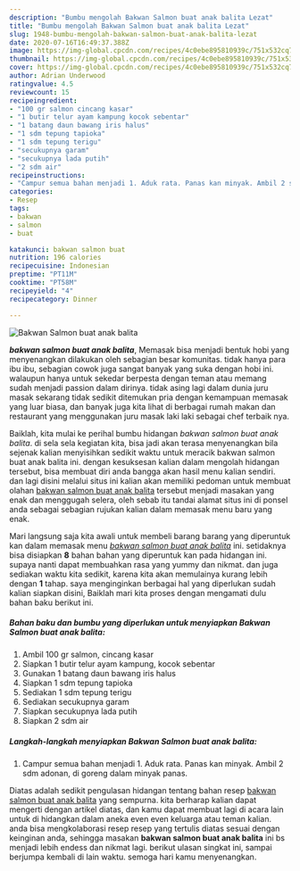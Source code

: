 ```yaml
---
description: "Bumbu mengolah Bakwan Salmon buat anak balita Lezat"
title: "Bumbu mengolah Bakwan Salmon buat anak balita Lezat"
slug: 1948-bumbu-mengolah-bakwan-salmon-buat-anak-balita-lezat
date: 2020-07-16T16:49:37.388Z
image: https://img-global.cpcdn.com/recipes/4c0ebe895810939c/751x532cq70/bakwan-salmon-buat-anak-balita-foto-resep-utama.jpg
thumbnail: https://img-global.cpcdn.com/recipes/4c0ebe895810939c/751x532cq70/bakwan-salmon-buat-anak-balita-foto-resep-utama.jpg
cover: https://img-global.cpcdn.com/recipes/4c0ebe895810939c/751x532cq70/bakwan-salmon-buat-anak-balita-foto-resep-utama.jpg
author: Adrian Underwood
ratingvalue: 4.5
reviewcount: 15
recipeingredient:
- "100 gr salmon cincang kasar"
- "1 butir telur ayam kampung kocok sebentar"
- "1 batang daun bawang iris halus"
- "1 sdm tepung tapioka"
- "1 sdm tepung terigu"
- "secukupnya garam"
- "secukupnya lada putih"
- "2 sdm air"
recipeinstructions:
- "Campur semua bahan menjadi 1. Aduk rata. Panas kan minyak. Ambil 2 sdm adonan, di goreng dalam minyak panas."
categories:
- Resep
tags:
- bakwan
- salmon
- buat

katakunci: bakwan salmon buat 
nutrition: 196 calories
recipecuisine: Indonesian
preptime: "PT11M"
cooktime: "PT58M"
recipeyield: "4"
recipecategory: Dinner

---
```



![Bakwan Salmon buat anak balita](https://img-global.cpcdn.com/recipes/4c0ebe895810939c/751x532cq70/bakwan-salmon-buat-anak-balita-foto-resep-utama.jpg)

<b><i>bakwan salmon buat anak balita</i></b>, Memasak bisa menjadi bentuk hobi yang menyenangkan dilakukan oleh sebagian besar komunitas. tidak hanya para ibu ibu, sebagian cowok juga sangat banyak yang suka dengan hobi ini. walaupun hanya untuk sekedar berpesta dengan teman atau memang sudah menjadi passion dalam dirinya. tidak asing lagi dalam dunia juru masak sekarang tidak sedikit ditemukan pria dengan kemampuan memasak yang luar biasa, dan banyak juga kita lihat di berbagai rumah makan dan restaurant yang menggunakan juru masak laki laki sebagai chef terbaik nya.



Baiklah, kita mulai ke perihal bumbu hidangan <i>bakwan salmon buat anak balita</i>. di sela sela kegiatan kita, bisa jadi akan terasa menyenangkan bila sejenak kalian menyisihkan sedikit waktu untuk meracik bakwan salmon buat anak balita ini. dengan kesuksesan kalian dalam mengolah hidangan tersebut, bisa membuat diri anda bangga akan hasil menu kalian sendiri. dan lagi disini melalui situs ini kalian akan memiliki pedoman untuk membuat olahan <u>bakwan salmon buat anak balita</u> tersebut menjadi masakan yang enak dan menggugah selera, oleh sebab itu tandai alamat situs ini di ponsel anda sebagai sebagian rujukan kalian dalam memasak menu baru yang enak.


Mari langsung saja kita awali untuk membeli barang barang yang diperuntuk kan dalam memasak menu <u><i>bakwan salmon buat anak balita</i></u> ini. setidaknya bisa disiapkan <b>8</b> bahan bahan yang diperuntuk kan pada hidangan ini. supaya nanti dapat membuahkan rasa yang yummy dan nikmat. dan juga sediakan waktu kita sedikit, karena kita akan memulainya kurang lebih dengan <b>1</b> tahap. saya menginginkan berbagai hal yang diperlukan sudah kalian siapkan disini, Baiklah mari kita proses dengan mengamati dulu bahan baku berikut ini.

<!--inarticleads1-->

##### Bahan baku dan bumbu yang diperlukan untuk menyiapkan Bakwan Salmon buat anak balita:

1. Ambil 100 gr salmon, cincang kasar
1. Siapkan 1 butir telur ayam kampung, kocok sebentar
1. Gunakan 1 batang daun bawang iris halus
1. Siapkan 1 sdm tepung tapioka
1. Sediakan 1 sdm tepung terigu
1. Sediakan secukupnya garam
1. Siapkan secukupnya lada putih
1. Siapkan 2 sdm air




<!--inarticleads2-->

##### Langkah-langkah menyiapkan Bakwan Salmon buat anak balita:

1. Campur semua bahan menjadi 1. Aduk rata. Panas kan minyak. Ambil 2 sdm adonan, di goreng dalam minyak panas.




Diatas adalah sedikit pengulasan hidangan tentang bahan resep <u>bakwan salmon buat anak balita</u> yang sempurna. kita berharap kalian dapat mengerti dengan artikel diatas, dan kamu dapat membuat lagi di acara lain untuk di hidangkan dalam aneka even even keluarga atau teman kalian. anda bisa mengkolaborasi resep resep yang tertulis diatas sesuai dengan keinginan anda, sehingga masakan <b>bakwan salmon buat anak balita</b> ini bs menjadi lebih endess dan nikmat lagi. berikut ulasan singkat ini, sampai berjumpa kembali di lain waktu. semoga hari kamu menyenangkan.
